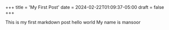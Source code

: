 +++
title = 'My First Post'
date = 2024-02-22T01:09:37-05:00
draft =  false
+++

This is my first markdown post hello world
My name is mansoor


